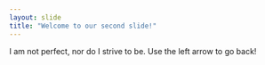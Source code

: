```yaml
---
layout: slide
title: "Welcome to our second slide!"
---
```

I am not perfect, nor do I strive to be.
Use the left arrow to go back!
